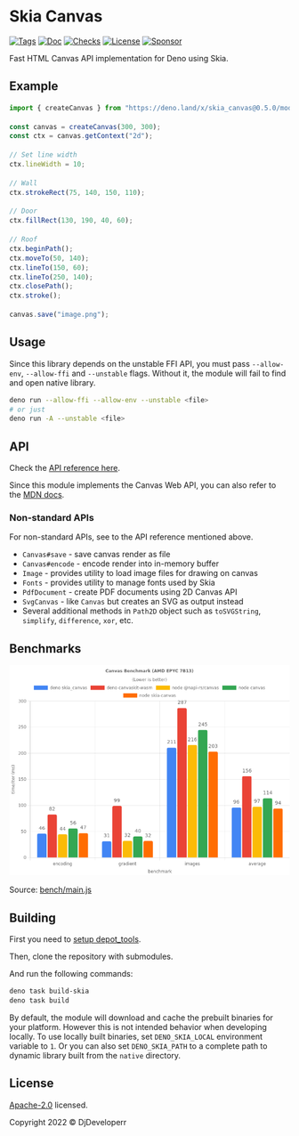 # Skia Canvas

[![Tags](https://img.shields.io/github/release/DjDeveloperr/skia_canvas)](https://github.com/DjDeveloperr/skia_canvas/releases)
[![Doc](https://doc.deno.land/badge.svg)](https://doc.deno.land/https/deno.land/x/skia_canvas@0.5.0/mod.ts)
[![Checks](https://github.com/DjDeveloperr/skia_canvas/actions/workflows/ci.yml/badge.svg)](https://github.com/DjDeveloperr/skia_canvas/actions/workflows/ci.yml)
[![License](https://img.shields.io/github/license/DjDeveloperr/skia_canvas)](https://github.com/DjDeveloperr/skia_canvas/blob/master/LICENSE)
[![Sponsor](https://img.shields.io/static/v1?label=Sponsor&message=%E2%9D%A4&logo=GitHub&color=%23fe8e86)](https://github.com/sponsors/DjDeveloperr)

Fast HTML Canvas API implementation for Deno using Skia.

## Example

```ts
import { createCanvas } from "https://deno.land/x/skia_canvas@0.5.0/mod.ts";

const canvas = createCanvas(300, 300);
const ctx = canvas.getContext("2d");

// Set line width
ctx.lineWidth = 10;

// Wall
ctx.strokeRect(75, 140, 150, 110);

// Door
ctx.fillRect(130, 190, 40, 60);

// Roof
ctx.beginPath();
ctx.moveTo(50, 140);
ctx.lineTo(150, 60);
ctx.lineTo(250, 140);
ctx.closePath();
ctx.stroke();

canvas.save("image.png");
```

## Usage

Since this library depends on the unstable FFI API, you must pass `--allow-env`,
`--allow-ffi` and `--unstable` flags. Without it, the module will fail to find
and open native library.

```sh
deno run --allow-ffi --allow-env --unstable <file>
# or just
deno run -A --unstable <file>
```

## API

Check the
[API reference here](https://doc.deno.land/https/deno.land/x/skia_canvas@0.5.0/mod.ts).

Since this module implements the Canvas Web API, you can also refer to the
[MDN docs](https://developer.mozilla.org/en-US/docs/Web/API/CanvasRenderingContext2D).

### Non-standard APIs

For non-standard APIs, see to the API reference mentioned above.

- `Canvas#save` - save canvas render as file
- `Canvas#encode` - encode render into in-memory buffer
- `Image` - provides utility to load image files for drawing on canvas
- `Fonts` - provides utility to manage fonts used by Skia
- `PdfDocument` - create PDF documents using 2D Canvas API
- `SvgCanvas` - like `Canvas` but creates an SVG as output instead
- Several additional methods in `Path2D` object such as `toSVGString`,
  `simplify`, `difference`, `xor`, etc.

## Benchmarks

![Benchmark Results](./bench/results.png)

Source: [bench/main.js](./bench/main.js)

## Building

First you need to
[setup depot_tools](https://www.chromium.org/developers/how-tos/install-depot-tools/).

Then, clone the repository with submodules.

And run the following commands:

```sh
deno task build-skia
deno task build
```

By default, the module will download and cache the prebuilt binaries for your
platform. However this is not intended behavior when developing locally. To use
locally built binaries, set `DENO_SKIA_LOCAL` environment variable to `1`. Or
you can also set `DENO_SKIA_PATH` to a complete path to dynamic library built
from the `native` directory.

## License

[Apache-2.0](./LICENSE) licensed.

Copyright 2022 © DjDeveloperr
